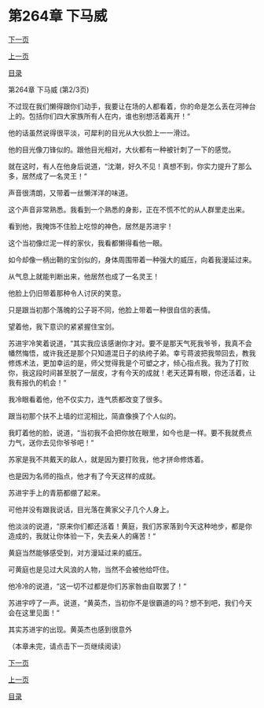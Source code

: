 <h1>第264章    下马威</h1>
            <div><p><a href="./791_%E7%AC%AC264%E7%AB%A0_%E4%B8%8B%E9%A9%AC%E5%A8%81.md">下一页</a></p><p><a href="./789_%E7%AC%AC264%E7%AB%A0_%E4%B8%8B%E9%A9%AC%E5%A8%81.md">上一页</a></p><p><a href="../">目录</a></p></div>
            <div><p>第264章    下马威 (第2/3页)</p><p>不过现在我们懒得跟你们动手，我要让在场的人都看着，你的命是怎么丢在河神台上的。包括你们四大家族所有人在内，谁也别想活着离开！“</p><p>他的话虽然说得很平淡，可犀利的目光从大伙脸上一一滑过。</p><p>他的目光像刀锋似的。跟他目光相对，大伙都有一种被针刺了一下的感觉。</p><p>就在这时，有人在他身后说道，“沈潮，好久不见！真想不到，你实力提升了那么多，居然成了一名灵王！“</p><p>声音很清朗，又带着一丝懒洋洋的味道。</p><p>这个声音非常熟悉。我看到一个熟悉的身影，正在不慌不忙的从人群里走出来。</p><p>看到他，我掩饰不住脸上吃惊的神色，居然是苏进宇！</p><p>这个当初像烂泥一样的家伙，我看都懒得看他一眼。</p><p>如今却像一柄出鞘的宝剑似的，身体周围带着一种强大的威压，向着我漫延过来。</p><p>从气息上就能判断出来，他居然也成了一名灵王！</p><p>他脸上仍旧带着那种令人讨厌的笑意。</p><p>只是跟当初那个落魄的公子哥不同，他脸上带着一种很自信的表情。</p><p>望着他，我下意识的紧紧握住宝剑。</p><p>苏进宇冷笑着说道，“其实我应该感谢你才对。要不是那天气死我爷爷，我真不会幡然悔悟，或许我还是那个只知道混日子的纨绔子弟。幸亏蒋波把我带回去，教我修炼术法，更加幸运的是，师父觉得我是个可塑之才，倾心指点我。我为了打败你，我这段时间甚至脱了一层皮，才有今天的成就！老天还算有眼，你还活着，让我有报仇的机会！“</p><p>我冷眼看着他，他不仅实力，连气质都改变了很多。</p><p>跟当初那个扶不上墙的烂泥相比，简直像换了个人似的。</p><p>我盯着他的脸，说道，“当初我不会把你放在眼里，如今也是一样。要不我就费点力气，送你去见你爷爷吧！“</p><p>苏家是我不共戴天的敌人，就是因为要打败我，他才拼命修炼着。</p><p>也是因为名师的指点，他才有了今天这样的成就。</p><p>苏进宇手上的青筋都绷了起来。</p><p>可他并没有跟我说话，目光落在黄家父子几个人身上。</p><p>他淡淡的说道，“原来你们都还活着！黄庭，我们苏家落到今天这种地步，都是你造成的，我就让你体验一下，失去亲人的痛苦！“</p><p>黄庭当然能够感受到，对方漫延过来的威压。</p><p>可黄庭也是见过大风浪的人物，当然不会被他给吓住。</p><p>他冷冷的说道，“这一切不过都是你们苏家咎由自取罢了！“</p><p>苏进宇哼了一声。说道，“黄英杰，当初你不是很霸道的吗？想不到吧，我们今天会在这里见面！“</p><p>其实苏进宇的出现。黄英杰也感到很意外</p><p>（本章未完，请点击下一页继续阅读）</p></div>
            <div><p><a href="./791_%E7%AC%AC264%E7%AB%A0_%E4%B8%8B%E9%A9%AC%E5%A8%81.md">下一页</a></p><p><a href="./789_%E7%AC%AC264%E7%AB%A0_%E4%B8%8B%E9%A9%AC%E5%A8%81.md">上一页</a></p><p><a href="../">目录</a></p></div>